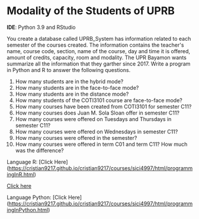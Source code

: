 <h1> Modality of the Students of UPRB </h1>

<b>IDE</b>: Python 3.9 and RStudio

You create a database called UPRB_System has information related to each semester of the courses created. The information contains the teacher's name, course code, section, name of the course, day and time it is offered, amount of credits, capacity, room and modality. The UPR Bayamon wants summarize all the information that they garther since 2017. Write a program in Python and R to answer the following questions. 

<ol type="1">
  <li>How many students are in the hybrid mode? </li>
  <li>How many students are in the face-to-face mode? </li>
  <li>How many students are in the distance mode? </li>
  <li>How many students of the COTI3101 course are face-to-face mode? </li>
  <li>How many courses have been created from COTI3101 for semester C11? </li>
  <li>How many courses does Juan M. Sola Sloan offer in semester C11? </li>
  <li>How many courses were offered on Tuesdays and Thursdays in semester C11? </li>
  <li>How many courses were offered on Wednesdays in semester C11? </li>
  <li>How many courses were offered in the semester? </li>
  <li>How many courses were offered in term C01 and term C11? How much was the difference? </li>
</ol>

Language R: [Click Here] (https://cristian9217.github.io/cristian9217/courses/sici4997/html/programmingInR.html)

[Click here]([https://www.google.com](https://cristian9217.github.io/cristian9217/courses/sici4997/html/programmingInR.html))


Language Python: [Click Here] (https://cristian9217.github.io/cristian9217/courses/sici4997/html/programmingInPython.html)

